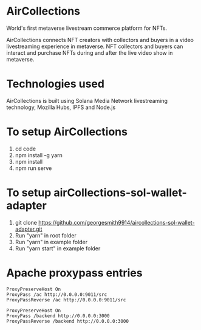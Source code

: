 # AirCollections
World's first metaverse livestream commerce platform for NFTs.

AirCollections connects NFT creators with collectors and buyers in a video livestreaming experience in metaverse. NFT collectors and buyers can interact and purchase NFTs during and after the live video show in metaverse.

# Technologies used
AirCollections is built using Solana Media Network livestreaming technology, Mozilla Hubs, IPFS and Node.js

# To setup AirCollections
1. cd code
2. npm install -g yarn
3. npm install
4. npm run serve

# To setup airCollections-sol-wallet-adapter
1. git clone https://github.com/georgesmith9914/aircollections-sol-wallet-adapter.git
2. Run "yarn" in root folder
3. Run "yarn" in example folder
4. Run "yarn start" in example folder

# Apache proxypass entries
    ProxyPreserveHost On
    ProxyPass /ac http://0.0.0.0:9011/src
    ProxyPassReverse /ac http://0.0.0.0:9011/src

    ProxyPreserveHost On
    ProxyPass /backend http://0.0.0.0:3000
    ProxyPassReverse /backend http://0.0.0.0:3000
